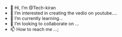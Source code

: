 - 👋 Hi, I’m @Tech-kiran
- 👀 I’m interested in creating the vedio on youtube....
- 🌱 I’m currently learning...
- 💞️ I’m looking to collaborate on ...
- 📫 How to reach me ...;

<!---
Tech-kiran/Tech-kiran is a ✨ special ✨ repository because its `README.md` (this file) appears on your GitHub profile.
You can click the Preview link to take a look at your changes.
--->
